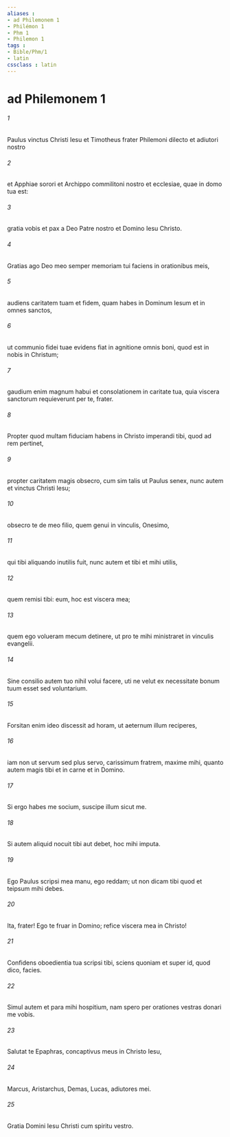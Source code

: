 ```yaml
---
aliases : 
- ad Philemonem 1
- Philémon 1
- Phm 1
- Philemon 1
tags : 
- Bible/Phm/1
- latin
cssclass : latin
---
```


# ad Philemonem 1

###### 1
Paulus vinctus Christi Iesu et Timotheus frater Philemoni dilecto et adiutori nostro 
###### 2
et Apphiae sorori et Archippo commilitoni nostro et ecclesiae, quae in domo tua est: 
###### 3
gratia vobis et pax a Deo Patre nostro et Domino Iesu Christo.
###### 4
Gratias ago Deo meo semper memoriam tui faciens in orationibus meis, 
###### 5
audiens caritatem tuam et fidem, quam habes in Dominum Iesum et in omnes sanctos, 
###### 6
ut communio fidei tuae evidens fiat in agnitione omnis boni, quod est in nobis in Christum; 
###### 7
gaudium enim magnum habui et consolationem in caritate tua, quia viscera sanctorum requieverunt per te, frater.
###### 8
Propter quod multam fiduciam habens in Christo imperandi tibi, quod ad rem pertinet, 
###### 9
propter caritatem magis obsecro, cum sim talis ut Paulus senex, nunc autem et vinctus Christi Iesu; 
###### 10
obsecro te de meo filio, quem genui in vinculis, Onesimo, 
###### 11
qui tibi aliquando inutilis fuit, nunc autem et tibi et mihi utilis, 
###### 12
quem remisi tibi: eum, hoc est viscera mea; 
###### 13
quem ego volueram mecum detinere, ut pro te mihi ministraret in vinculis evangelii.
###### 14
Sine consilio autem tuo nihil volui facere, uti ne velut ex necessitate bonum tuum esset sed voluntarium. 
###### 15
Forsitan enim ideo discessit ad horam, ut aeternum illum reciperes, 
###### 16
iam non ut servum sed plus servo, carissimum fratrem, maxime mihi, quanto autem magis tibi et in carne et in Domino.
###### 17
Si ergo habes me socium, suscipe illum sicut me. 
###### 18
Si autem aliquid nocuit tibi aut debet, hoc mihi imputa. 
###### 19
Ego Paulus scripsi mea manu, ego reddam; ut non dicam tibi quod et teipsum mihi debes. 
###### 20
Ita, frater! Ego te fruar in Domino; refice viscera mea in Christo!
###### 21
Confidens oboedientia tua scripsi tibi, sciens quoniam et super id, quod dico, facies. 
###### 22
Simul autem et para mihi hospitium, nam spero per orationes vestras donari me vobis.
###### 23
Salutat te Epaphras, concaptivus meus in Christo Iesu, 
###### 24
Marcus, Aristarchus, Demas, Lucas, adiutores mei.
###### 25
Gratia Domini Iesu Christi cum spiritu vestro.
